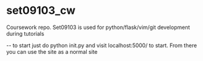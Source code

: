 # set09103_cw
Coursework repo. Set09103 is used for python/flask/vim/git development during tutorials

-- to start just do python init.py and visit localhost:5000/ to start. From there you can use the site as a normal site
